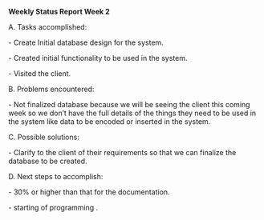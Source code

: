 <b> Weekly Status Report Week 2</b>
<br>

<p>A. Tasks accomplished:</p>
<p>- Create Initial database design for the system.</p>
<p>- Created initial functionality to be used in the system.</p>
<p>- Visited the client.</p>

<p>B. Problems encountered:</p>
<p>- Not finalized database because we will be seeing the client this coming week so we don’t have the full details of the things they need to be used in the system like data to be encoded or inserted in the system.</p>

<p>C. Possible solutions:</p>
<p>- Clarify to the client of their requirements so that we can finalize the database to be created.</p>

<p>D. Next steps to accomplish:</p>
<p>- 30% or higher than that for the documentation.</p>
<p>- starting of programming .</p>